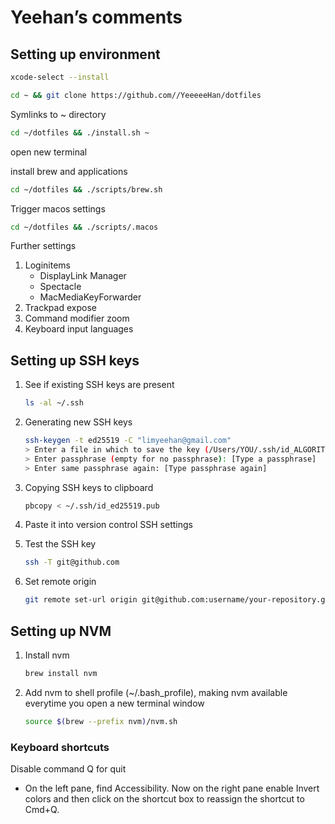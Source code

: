 # Yeehan’s comments

## Setting up environment

```bash
xcode-select --install
```

```bash
cd ~ && git clone https://github.com//YeeeeeHan/dotfiles
```

Symlinks to ~ directory

```bash
cd ~/dotfiles && ./install.sh ~
```

open new terminal

install brew and applications

```bash
cd ~/dotfiles && ./scripts/brew.sh
```

Trigger macos settings

```bash
cd ~/dotfiles && ./scripts/.macos
```

Further settings

1. Loginitems
   - DisplayLink Manager
   - Spectacle
   - MacMediaKeyForwarder
2. Trackpad expose
3. Command modifier zoom
4. Keyboard input languages

## Setting up SSH keys

1. See if existing SSH keys are present

   ```bash
   ls -al ~/.ssh
   ```

2. Generating new SSH keys

   ```bash
   ssh-keygen -t ed25519 -C "limyeehan@gmail.com"
   > Enter a file in which to save the key (/Users/YOU/.ssh/id_ALGORITHM: [Press enter]
   > Enter passphrase (empty for no passphrase): [Type a passphrase]
   > Enter same passphrase again: [Type passphrase again]
   ```

3. Copying SSH keys to clipboard

   ```bash
   pbcopy < ~/.ssh/id_ed25519.pub
   ```

4. Paste it into version control SSH settings

5. Test the SSH key

   ```bash
   ssh -T git@github.com
   ```

6. Set remote origin
   ```bash
   git remote set-url origin git@github.com:username/your-repository.git
   ```

## Setting up NVM

1. Install nvm

   ```bash
   brew install nvm
   ```

2. Add nvm to shell profile (~/.bash_profile), making nvm available everytime you open a new terminal window
   ```bash
   source $(brew --prefix nvm)/nvm.sh
   ```

### Keyboard shortcuts

Disable command Q for quit

- On the left pane, find Accessibility. Now on the right pane enable Invert colors and then click on the shortcut box to reassign the shortcut to Cmd+Q.
